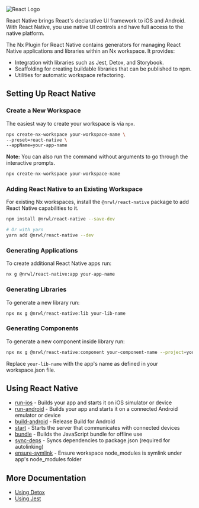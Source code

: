 ![React Logo](/shared/react-logo.png)

React Native brings React's declarative UI framework to iOS and Android. With React Native, you use native UI controls and have full access to the native platform.

The Nx Plugin for React Native contains generators for managing React Native applications and libraries within an Nx workspace. It provides:

- Integration with libraries such as Jest, Detox, and Storybook.
- Scaffolding for creating buildable libraries that can be published to npm.
- Utilities for automatic workspace refactoring.

## Setting Up React Native

### Create a New Workspace

The easiest way to create your workspace is via `npx`.

```bash
npx create-nx-workspace your-workspace-name \
--preset=react-native \
--appName=your-app-name
```

**Note:** You can also run the command without arguments to go through the interactive prompts.

```bash
npx create-nx-workspace your-workspace-name
```

### Adding React Native to an Existing Workspace

For existing Nx workspaces, install the `@nrwl/react-native` package to add React Native capabilities to it.

```bash
npm install @nrwl/react-native --save-dev

# Or with yarn
yarn add @nrwl/react-native --dev
```

### Generating Applications

To create additional React Native apps run:

```bash
nx g @nrwl/react-native:app your-app-name
```

### Generating Libraries

To generate a new library run:

```bash
npx nx g @nrwl/react-native:lib your-lib-name
```

### Generating Components

To generate a new component inside library run:

```bash
npx nx g @nrwl/react-native:component your-component-name --project=your-lib-name --export
```

Replace `your-lib-name` with the app's name as defined in your workspace.json file.

## Using React Native

- [run-ios](/react-native/run-ios) - Builds your app and starts it on iOS simulator or device
- [run-android](/react-native/run-android) - Builds your app and starts it on a connected Android emulator or device
- [build-android](/react-native/build-android) - Release Build for Android
- [start](/react-native/package) - Starts the server that communicates with connected devices
- [bundle](/web/package) - Builds the JavaScript bundle for offline use
- [sync-deps](/react-native/sync-deps) - Syncs dependencies to package.json (required for autolinking)
- [ensure-symlink](/react-native/ensure-symlink) - Ensure workspace node_modules is symlink under app's node_modules folder

## More Documentation

- [Using Detox](/detox/overview)
- [Using Jest](/jest/overview)
